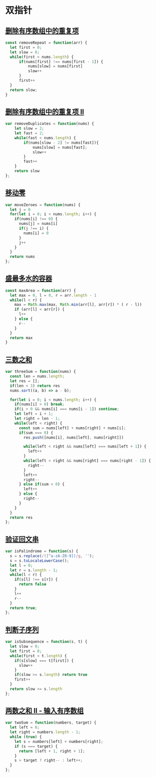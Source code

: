 # 双指针

## [删除有序数组中的重复项](https://leetcode-cn.com/problems/remove-duplicates-from-sorted-array/)

```js
const removeRepeat = function(arr) {
  let first = 0;
  let slow = 0;
  while(first < nums.length) {
      if(nums[first] !== nums[first - 1]) {
          nums[slow] = nums[first]
          slow++
      }
      first++
  }
  return slow;
}
```

## [删除有序数组中的重复项 II](https://leetcode.cn/problems/remove-duplicates-from-sorted-array-ii/description/)

```js
var removeDuplicates = function(nums) {
    let slow = 2;
    let fast = 2;
    while(fast < nums.length) {
        if(nums[slow - 2] != nums[fast]){
            nums[slow] = nums[fast];
            slow++
        }
        fast++
    }
    return slow
};
```

## [移动零](https://leetcode-cn.com/problems/move-zeroes/)

```js
var moveZeroes = function(nums) {
  let j = 0
  for(let i = 0; i < nums.length; i++) {
    if(nums[i] !== 0) {
      nums[j] = nums[i]
      if(j !== i) {
        nums[i] = 0
      }
      j++
    }
  }
  return nums
};
```

## [盛最多水的容器](https://leetcode-cn.com/problems/container-with-most-water/)

```js
const maxArea = function(arr) {
  let max = 0, l = 0, r = arr.length - 1
  while(l < r) {
    max = Math.max(max, Math.min(arr[l], arr[r]) * ( r - l))
    if (arr[l] < arr[r]) {
      l++
    } else {
      r--
    }
  }
  return max
}
```

## [三数之和](https://leetcode.cn/problems/3sum/description/)

```js
var threeSum = function(nums) {
  const len = nums.length;
  let res = [];
  if(len < 3) return res
  nums.sort((a, b) => a - b);

  for(let i = 0; i < nums.length; i++) {
    if(nums[i] > 0) break;
    if(i > 0 && nums[i] === nums[i - 1]) continue;
    let left = i + 1;
    let right = len - 1;
    while(left < right) {
      const sum = nums[left] + nums[right] + nums[i];
      if(sum === 0) {
        res.push([nums[i], nums[left], nums[right]])

        while(left < right && nums[left] === nums[left + 1]) {
          left++
        }
        while(left < right && nums[right] === nums[right - 1]) {
          right--
        }
        left++
        right--
      } else if(sum < 0) {
        left++
      } else {
        right--
      }
    }
  }
  return res
};
```

## [验证回文串](https://leetcode.cn/problems/valid-palindrome/description/)

```js
var isPalindrome = function(s) {
  s = s.replace(/([^a-zA-Z0-9])/g, '');
  s = s.toLocaleLowerCase();
  let l = 0;
  let r = s.length - 1;
  while(l < r) {
    if(s[l] !== s[r]) {
      return false
    }
    l++
    r--
  }
  return true;
};
```

## [判断子序列](https://leetcode.cn/problems/is-subsequence/description/)

```js
var isSubsequence = function(s, t) {
  let slow = 0;
  let first = 0;
  while(first < t.length) {
    if(s[slow] === t[first]) {
      slow++
    }
    if(slow >= s.length) return true 
    first++
  } 
  return slow >= s.length
};
```

## [两数之和 II - 输入有序数组](https://leetcode.cn/problems/two-sum-ii-input-array-is-sorted/)

```js
var twoSum = function(numbers, target) {
  let left = 0;
  let right = numbers.length - 1;
  while (true) {
    let s = numbers[left] + numbers[right];
    if (s === target) {
      return [left + 1, right + 1];
    }
    s > target ? right-- : left++;
  }
};
```

